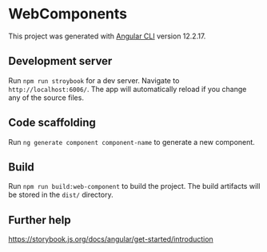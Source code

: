 # WebComponents

This project was generated with [Angular CLI](https://github.com/angular/angular-cli) version 12.2.17.

## Development server
Run `npm run stroybook` for a dev server. Navigate to `http://localhost:6006/`. The app will automatically reload if you change any of the source files.

## Code scaffolding

Run `ng generate component component-name` to generate a new component. 

## Build

Run `npm run build:web-component` to build the project. The build artifacts will be stored in the `dist/` directory.

## Further help
https://storybook.js.org/docs/angular/get-started/introduction
